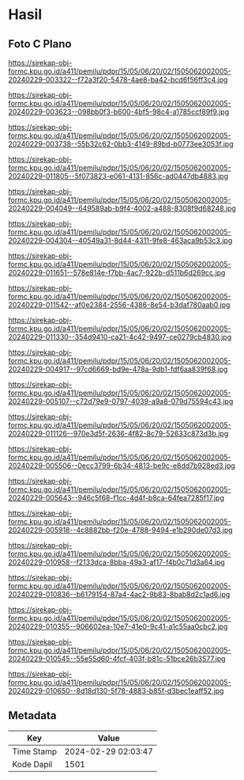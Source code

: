 # Hasil

## Foto C Plano

https://sirekap-obj-formc.kpu.go.id/a411/pemilu/pdpr/15/05/06/20/02/1505062002005-20240229-003322--f72a3f20-5478-4ae8-ba42-bcd6f56ff3c4.jpg

https://sirekap-obj-formc.kpu.go.id/a411/pemilu/pdpr/15/05/06/20/02/1505062002005-20240229-003623--098bb0f3-b600-4bf5-98c4-a1785ccf89f9.jpg

https://sirekap-obj-formc.kpu.go.id/a411/pemilu/pdpr/15/05/06/20/02/1505062002005-20240229-003738--55b32c62-0bb3-4149-89bd-b0773ee3053f.jpg

https://sirekap-obj-formc.kpu.go.id/a411/pemilu/pdpr/15/05/06/20/02/1505062002005-20240229-011805--5f073823-e061-4131-856c-ad0447db4883.jpg

https://sirekap-obj-formc.kpu.go.id/a411/pemilu/pdpr/15/05/06/20/02/1505062002005-20240229-004049--649589ab-b9f4-4002-a488-8308f9d68248.jpg

https://sirekap-obj-formc.kpu.go.id/a411/pemilu/pdpr/15/05/06/20/02/1505062002005-20240229-004304--40549a31-8d44-4311-9fe8-463aca9b53c3.jpg

https://sirekap-obj-formc.kpu.go.id/a411/pemilu/pdpr/15/05/06/20/02/1505062002005-20240229-011651--578e814e-f7bb-4ac7-922b-d511b6d269cc.jpg

https://sirekap-obj-formc.kpu.go.id/a411/pemilu/pdpr/15/05/06/20/02/1505062002005-20240229-011542--af0e2384-2556-4386-8e54-b3daf780aab0.jpg

https://sirekap-obj-formc.kpu.go.id/a411/pemilu/pdpr/15/05/06/20/02/1505062002005-20240229-011330--354d9410-ca21-4c42-9497-ce0279cb4830.jpg

https://sirekap-obj-formc.kpu.go.id/a411/pemilu/pdpr/15/05/06/20/02/1505062002005-20240229-004917--97cd6669-bd9e-478a-9db1-fdf6aa839f68.jpg

https://sirekap-obj-formc.kpu.go.id/a411/pemilu/pdpr/15/05/06/20/02/1505062002005-20240229-005107--c72d79e9-0797-4039-a9a8-079d75594c43.jpg

https://sirekap-obj-formc.kpu.go.id/a411/pemilu/pdpr/15/05/06/20/02/1505062002005-20240229-011126--970e3d5f-2636-4f82-8c79-52633c873d3b.jpg

https://sirekap-obj-formc.kpu.go.id/a411/pemilu/pdpr/15/05/06/20/02/1505062002005-20240229-005506--0ecc3799-6b34-4813-be9c-e8dd7b928ed3.jpg

https://sirekap-obj-formc.kpu.go.id/a411/pemilu/pdpr/15/05/06/20/02/1505062002005-20240229-005643--946c5f68-f1cc-4d4f-b8ca-64fea7285f17.jpg

https://sirekap-obj-formc.kpu.go.id/a411/pemilu/pdpr/15/05/06/20/02/1505062002005-20240229-005918--4c8882bb-f20e-4788-9494-e1b290de07d3.jpg

https://sirekap-obj-formc.kpu.go.id/a411/pemilu/pdpr/15/05/06/20/02/1505062002005-20240229-010958--f2133dca-8bba-49a3-af17-f4b0c71d3a64.jpg

https://sirekap-obj-formc.kpu.go.id/a411/pemilu/pdpr/15/05/06/20/02/1505062002005-20240229-010836--b6179154-87a4-4ac2-9b83-8bab8d2c1ad6.jpg

https://sirekap-obj-formc.kpu.go.id/a411/pemilu/pdpr/15/05/06/20/02/1505062002005-20240229-010355--906602ea-10e7-41e0-9c41-a1c55aa0cbc2.jpg

https://sirekap-obj-formc.kpu.go.id/a411/pemilu/pdpr/15/05/06/20/02/1505062002005-20240229-010545--55e55d60-4fcf-403f-b81c-51bce26b3577.jpg

https://sirekap-obj-formc.kpu.go.id/a411/pemilu/pdpr/15/05/06/20/02/1505062002005-20240229-010650--8d18d130-5f78-4883-b85f-d3bec1eaff52.jpg


## Metadata

| Key        | Value               |
| ---------- | ------------------- |
| Time Stamp | 2024-02-29 02:03:47 |
| Kode Dapil | 1501                |



